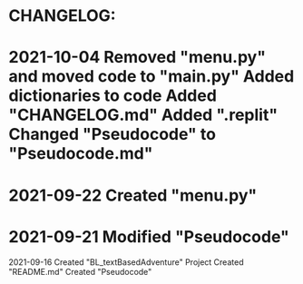 CHANGELOG:
=
2021-10-04
Removed "menu.py" and moved code to "main.py"
Added dictionaries to code
Added "CHANGELOG.md"
Added ".replit"
Changed "Pseudocode" to "Pseudocode.md"
=
2021-09-22
Created "menu.py"
=
2021-09-21
Modified "Pseudocode"
=
2021-09-16
Created "BL_textBasedAdventure" Project
Created "README.md"
Created "Pseudocode"
